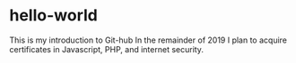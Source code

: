 # hello-world
This is my introduction to Git-hub
In the remainder of 2019 I plan to acquire certificates in Javascript, PHP, and internet security.
